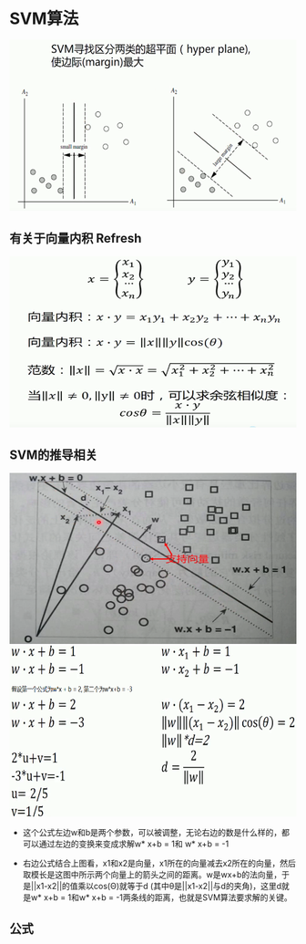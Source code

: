 

# SVM算法
<img src="https://github.com/xiaoxingchen505/Machine_Learning/blob/main/images/svm1.png" width="600" height="300">


## 有关于向量内积 Refresh
<img src="https://github.com/xiaoxingchen505/Machine_Learning/blob/main/images/svm2.png" width="600" height="300">

## SVM的推导相关
<img src="https://github.com/xiaoxingchen505/Machine_Learning/blob/main/images/svm3.png" width="600" height="300">

<img src="https://github.com/xiaoxingchen505/Machine_Learning/blob/main/images/svm4.png" width="600" height="300">

* 这个公式左边w和b是两个参数，可以被调整，无论右边的数是什么样的，都可以通过左边的变换来变成求解w* x+b = 1和 w* x+b = -1

* 右边公式结合上图看，x1和x2是向量，x1所在的向量减去x2所在的向量，然后取模长是这图中所示两个向量上的箭头之间的距离。w是wx+b的法向量，于是||x1-x2||的值乘以cos(Θ)就等于d (其中θ是||x1-x2||与d的夹角)，这里d就是w* x+b = 1和w* x+b = -1两条线的距离，也就是SVM算法要求解的关键。


## 公式



